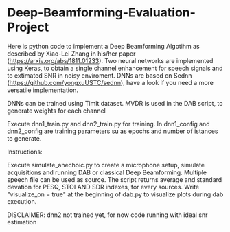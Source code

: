 # Deep-Beamforming-Evaluation-Project

Here is python code to implement a Deep Beamforming Algotihm as described by Xiao-Lei Zhang in his/her paper 
(https://arxiv.org/abs/1811.01233). Two neural networks are implemented using Keras, to obtain a single channel enhancement for
speech signals and to extimated SNR in noisy enviroment. DNNs are based on Sednn (https://github.com/yongxuUSTC/sednn), have 
a look if you need a more versatile implementation. 

DNNs can be trained using Timit dataset. MVDR is used in the DAB script, to generate weights for each channel

Execute dnn1_train.py and dnn2_train.py for training. In dnn1_config and dnn2_config are training parameters su as epochs and number of istances to generate. 

Instructions:

Execute simulate_anechoic.py to create a microphone setup, simulate acquisitions and running DAB or classical Deep Beamforming. 
Multiple speech file can be used as source. The script returns average and standard devation for PESQ, STOI AND SDR indexes, for every sources. 
Write "visualize_on = true" at the beginning of dab.py to visualize plots during dab execution.

DISCLAIMER: dnn2 not trained yet, for now code running with ideal snr estimation
